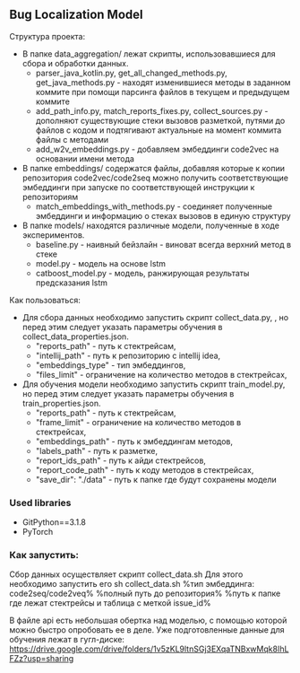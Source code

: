 ## Bug Localization Model

Структура проекта:

- В папке data_aggregation/ лежат скрипты, использовавшиеся для сбора и обработки данных.
    - parser_java_kotlin.py, get_all_changed_methods.py, get_java_methods.py - находят изменившиеся методы в заданном коммите при помощи парсинга файлов в текущем и предыдущем коммите
    - add_path_info.py, match_reports_fixes.py, collect_sources.py - дополняют существующие стеки вызовов разметкой, путями до файлов с кодом и подтягивают актуальные на момент коммита файлы с методами
    - add_w2v_embeddings.py - добавляем эмбеддинги code2vec на основании имени метода
- В папке embeddings/ содержатся файлы, добавляя которые к копии репозитория code2vec/code2seq можно получить соответствующие эмбеддинги при запуске по соответствующей инструкции к репозиториям
    - match_embeddings_with_methods.py - соединяет полученные эмбеддинги и информацию о стеках вызовов в единую структуру
- В папке models/ находятся различные модели, полученные в ходе экспериментов. 
    - baseline.py - наивный бейзлайн - виноват всегда верхний метод в стеке
    - model.py - модель на основе lstm
    - catboost_model.py - модель, ранжирующая результаты предсказания lstm

Как пользоваться:

- Для сбора данных необходимо запустить скрипт collect_data.py, , но перед этим следует указать параметры обучения в collect_data_properties.json.
    - "reports_path" - путь к стектрейсам,
    - "intellij_path" - путь к репозиторию с intellij idea,
    - "embeddings_type" - тип эмбеддингов,
    - "files_limit" - ограничение на количество методов в стектрейсах,
- Для обучения модели необходимо запустить скрипт train_model.py, но перед этим следует указать параметры обучения в train_properties.json.
    - "reports_path" - путь к стектрейсам,
    - "frame_limit" - ограничение на количество методов в стектрейсах,
    - "embeddings_path" - путь к эмбеддингам методов,
    - "labels_path" - путь к разметке,
    - "report_ids_path" - путь к айди стектрейсов,
    - "report_code_path" - путь к коду методов в стектрейсах,
    - "save_dir": "./data" - путь к папке где будут сохранены модели
    
### Used libraries

* GitPython==3.1.8
* PyTorch

### Как запустить: 

Сбор данных осуществляет скрипт collect_data.sh
Для этого необходимо запустить его sh collect_data.sh %тип эмбеддинга: code2seq/code2veq% %полный путь до репозитория% %путь к папке где лежат стектрейсы и таблица с меткой issue_id%

В файле api есть небольшая обертка над моделью, с помощью которой можно быстро опробовать ее в деле. 
Уже подготовленные данные для обучения лежат в гугл-диске: https://drive.google.com/drive/folders/1v5zKL9ltnSGj3EXqaTNBxwMqk8IhLFZz?usp=sharing
